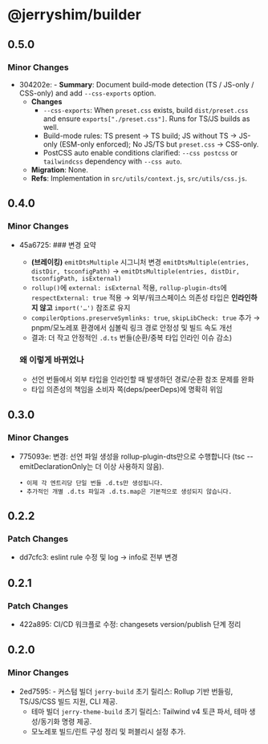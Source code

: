 # @jerryshim/builder

## 0.5.0

### Minor Changes

- 304202e: - **Summary**: Document build-mode detection (TS / JS-only / CSS-only) and add `--css-exports` option.
  - **Changes**
    - `--css-exports`: When `preset.css` exists, build `dist/preset.css` and ensure `exports["./preset.css"]`. Runs for TS/JS builds as well.
    - Build-mode rules: TS present → TS build; JS without TS → JS-only (ESM-only enforced); No JS/TS but `preset.css` → CSS-only.
    - PostCSS auto enable conditions clarified: `--css postcss` or `tailwindcss` dependency with `--css auto`.
  - **Migration**: None.
  - **Refs**: Implementation in `src/utils/context.js`, `src/utils/css.js`.

## 0.4.0

### Minor Changes

- 45a6725: ### 변경 요약
  - **(브레이킹)** `emitDtsMultiple` 시그니처 변경
    `emitDtsMultiple(entries, distDir, tsconfigPath)` →
    `emitDtsMultiple(entries, distDir, tsconfigPath, isExternal)`
  - `rollup()`에 `external: isExternal` 적용, `rollup-plugin-dts`에 `respectExternal: true` 적용
    → 외부/워크스페이스 의존성 타입은 **인라인하지 않고** `import('…')` 참조로 유지
  - `compilerOptions.preserveSymlinks: true`, `skipLibCheck: true` 추가
    → pnpm/모노레포 환경에서 심볼릭 링크 경로 안정성 및 빌드 속도 개선
  - 결과: 더 작고 안정적인 `.d.ts` 번들(순환/중복 타입 인라인 이슈 감소)

  ### 왜 이렇게 바뀌었나
  - 선언 번들에서 외부 타입을 인라인할 때 발생하던 경로/순환 참조 문제를 완화
  - 타입 의존성의 책임을 소비자 쪽(deps/peerDeps)에 명확히 위임

## 0.3.0

### Minor Changes

- 775093e: 변경: 선언 파일 생성을 rollup-plugin-dts만으로 수행합니다 (tsc --emitDeclarationOnly는 더 이상 사용하지 않음).

      • 이제 각 엔트리당 단일 번들 .d.ts만 생성됩니다.
      • 추가적인 개별 .d.ts 파일과 .d.ts.map은 기본적으로 생성되지 않습니다.

## 0.2.2

### Patch Changes

- dd7cfc3: eslint rule 수정 및 log -> info로 전부 변경

## 0.2.1

### Patch Changes

- 422a895: CI/CD 워크플로 수정: changesets version/publish 단계 정리

## 0.2.0

### Minor Changes

- 2ed7595: - 커스텀 빌더 `jerry-build` 초기 릴리스: Rollup 기반 번들링, TS/JS/CSS 빌드 지원, CLI 제공.
  - 테마 빌더 `jerry-theme-build` 초기 릴리스: Tailwind v4 토큰 파서, 테마 생성/동기화 명령 제공.
  - 모노레포 빌드/린트 구성 정리 및 퍼블리시 설정 추가.
